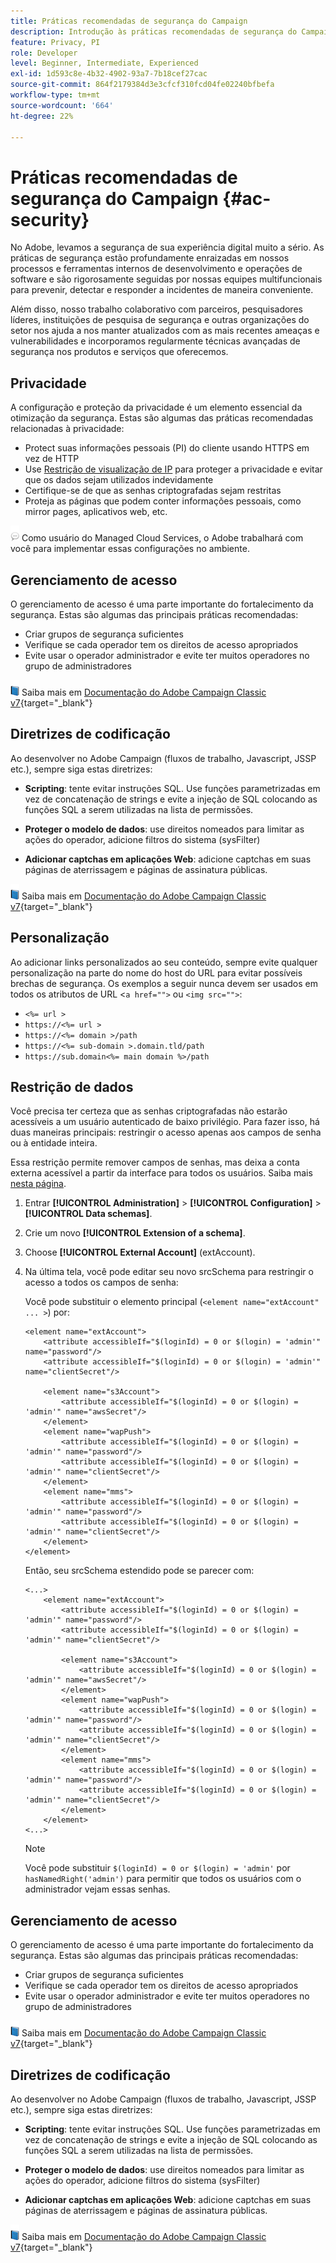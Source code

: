 ```yaml
---
title: Práticas recomendadas de segurança do Campaign
description: Introdução às práticas recomendadas de segurança do Campaign
feature: Privacy, PI
role: Developer
level: Beginner, Intermediate, Experienced
exl-id: 1d593c8e-4b32-4902-93a7-7b18cef27cac
source-git-commit: 864f2179384d3e3cfcf310fcd04fe02240bfbefa
workflow-type: tm+mt
source-wordcount: '664'
ht-degree: 22%

---
```


# Práticas recomendadas de segurança do Campaign {#ac-security}

No Adobe, levamos a segurança de sua experiência digital muito a sério. As práticas de segurança estão profundamente enraizadas em nossos processos e ferramentas internos de desenvolvimento e operações de software e são rigorosamente seguidas por nossas equipes multifuncionais para prevenir, detectar e responder a incidentes de maneira conveniente.

Além disso, nosso trabalho colaborativo com parceiros, pesquisadores líderes, instituições de pesquisa de segurança e outras organizações do setor nos ajuda a nos manter atualizados com as mais recentes ameaças e vulnerabilidades e incorporamos regularmente técnicas avançadas de segurança nos produtos e serviços que oferecemos.

## Privacidade

A configuração e proteção da privacidade é um elemento essencial da otimização da segurança. Estas são algumas das práticas recomendadas relacionadas à privacidade:

* Protect suas informações pessoais (PI) do cliente usando HTTPS em vez de HTTP
* Use [Restrição de visualização de IP](../dev/restrict-pi-view.md) para proteger a privacidade e evitar que os dados sejam utilizados indevidamente
* Certifique-se de que as senhas criptografadas sejam restritas
* Proteja as páginas que podem conter informações pessoais, como mirror pages, aplicativos web, etc.

![](../assets/do-not-localize/speech.png)  Como usuário do Managed Cloud Services, o Adobe trabalhará com você para implementar essas configurações no ambiente.


## Gerenciamento de acesso

O gerenciamento de acesso é uma parte importante do fortalecimento da segurança. Estas são algumas das principais práticas recomendadas:

* Criar grupos de segurança suficientes
* Verifique se cada operador tem os direitos de acesso apropriados
* Evite usar o operador administrador e evite ter muitos operadores no grupo de administradores

![](../assets/do-not-localize/book.png) Saiba mais em [Documentação do Adobe Campaign Classic v7](https://experienceleague.adobe.com/docs/campaign-classic/using/installing-campaign-classic/security-privacy/access-management.html?lang=en#webapp-operator){target=&quot;_blank&quot;}

## Diretrizes de codificação

Ao desenvolver no Adobe Campaign (fluxos de trabalho, Javascript, JSSP etc.), sempre siga estas diretrizes:

* **Scripting**: tente evitar instruções SQL. Use funções parametrizadas em vez de concatenação de strings e evite a injeção de SQL colocando as funções SQL a serem utilizadas na lista de permissões.

* **Proteger o modelo de dados**: use direitos nomeados para limitar as ações do operador, adicione filtros do sistema (sysFilter)

* **Adicionar captchas em aplicações Web**: adicione captchas em suas páginas de aterrissagem e páginas de assinatura públicas.

![](../assets/do-not-localize/book.png) Saiba mais em [Documentação do Adobe Campaign Classic v7](https://experienceleague.adobe.com/docs/campaign-classic/using/installing-campaign-classic/security-privacy/scripting-coding-guidelines.html?lang=en#installing-campaign-classic){target=&quot;_blank&quot;}


## Personalização

Ao adicionar links personalizados ao seu conteúdo, sempre evite qualquer personalização na parte do nome do host do URL para evitar possíveis brechas de segurança. Os exemplos a seguir nunca devem ser usados em todos os atributos de URL &lt;`a href="">` ou `<img src="">`:

* `<%= url >`
* `https://<%= url >`
* `https://<%= domain >/path`
* `https://<%= sub-domain >.domain.tld/path`
* `https://sub.domain<%= main domain %>/path`

## Restrição de dados

Você precisa ter certeza que as senhas criptografadas não estarão acessíveis a um usuário autenticado de baixo privilégio. Para fazer isso, há duas maneiras principais: restringir o acesso apenas aos campos de senha ou à entidade inteira.

Essa restrição permite remover campos de senhas, mas deixa a conta externa acessível a partir da interface para todos os usuários. Saiba mais [nesta página](../dev/restrict-pi-view.md).

1. Entrar **[!UICONTROL Administration]** > **[!UICONTROL Configuration]** > **[!UICONTROL Data schemas]**.

1. Crie um novo **[!UICONTROL Extension of a schema]**.

1. Choose **[!UICONTROL External Account]** (extAccount).

1. Na última tela, você pode editar seu novo srcSchema para restringir o acesso a todos os campos de senha:

   Você pode substituir o elemento principal (`<element name="extAccount" ... >`) por:

   ```
   <element name="extAccount">
       <attribute accessibleIf="$(loginId) = 0 or $(login) = 'admin'" name="password"/>
       <attribute accessibleIf="$(loginId) = 0 or $(login) = 'admin'" name="clientSecret"/>
   
       <element name="s3Account">
           <attribute accessibleIf="$(loginId) = 0 or $(login) = 'admin'" name="awsSecret"/>
       </element>
       <element name="wapPush">
           <attribute accessibleIf="$(loginId) = 0 or $(login) = 'admin'" name="password"/>
           <attribute accessibleIf="$(loginId) = 0 or $(login) = 'admin'" name="clientSecret"/>
       </element>
       <element name="mms">
           <attribute accessibleIf="$(loginId) = 0 or $(login) = 'admin'" name="password"/>
           <attribute accessibleIf="$(loginId) = 0 or $(login) = 'admin'" name="clientSecret"/>
       </element>
   </element>
   ```

   Então, seu srcSchema estendido pode se parecer com:

   ```
   <...>
       <element name="extAccount">
           <attribute accessibleIf="$(loginId) = 0 or $(login) = 'admin'" name="password"/>
           <attribute accessibleIf="$(loginId) = 0 or $(login) = 'admin'" name="clientSecret"/>
   
           <element name="s3Account">
               <attribute accessibleIf="$(loginId) = 0 or $(login) = 'admin'" name="awsSecret"/>
           </element>
           <element name="wapPush">
               <attribute accessibleIf="$(loginId) = 0 or $(login) = 'admin'" name="password"/>
               <attribute accessibleIf="$(loginId) = 0 or $(login) = 'admin'" name="clientSecret"/>
           </element>
           <element name="mms">
               <attribute accessibleIf="$(loginId) = 0 or $(login) = 'admin'" name="password"/>
               <attribute accessibleIf="$(loginId) = 0 or $(login) = 'admin'" name="clientSecret"/>
           </element>
       </element>
   <...> 
   ```

   >[!NOTE]
   >
   >Você pode substituir `$(loginId) = 0 or $(login) = 'admin'` por `hasNamedRight('admin')` para permitir que todos os usuários com o administrador vejam essas senhas.


## Gerenciamento de acesso

O gerenciamento de acesso é uma parte importante do fortalecimento da segurança. Estas são algumas das principais práticas recomendadas:

* Criar grupos de segurança suficientes
* Verifique se cada operador tem os direitos de acesso apropriados
* Evite usar o operador administrador e evite ter muitos operadores no grupo de administradores

![](../assets/do-not-localize/book.png) Saiba mais em [Documentação do Adobe Campaign Classic v7](https://experienceleague.adobe.com/docs/campaign-classic/using/installing-campaign-classic/security-privacy/access-management.html?lang=en#webapp-operator){target=&quot;_blank&quot;}

## Diretrizes de codificação

Ao desenvolver no Adobe Campaign (fluxos de trabalho, Javascript, JSSP etc.), sempre siga estas diretrizes:

* **Scripting**: tente evitar instruções SQL. Use funções parametrizadas em vez de concatenação de strings e evite a injeção de SQL colocando as funções SQL a serem utilizadas na lista de permissões.

* **Proteger o modelo de dados**: use direitos nomeados para limitar as ações do operador, adicione filtros do sistema (sysFilter)

* **Adicionar captchas em aplicações Web**: adicione captchas em suas páginas de aterrissagem e páginas de assinatura públicas.

![](../assets/do-not-localize/book.png) Saiba mais em [Documentação do Adobe Campaign Classic v7](https://experienceleague.adobe.com/docs/campaign-classic/using/installing-campaign-classic/security-privacy/scripting-coding-guidelines.html?lang=en#installing-campaign-classic){target=&quot;_blank&quot;}
